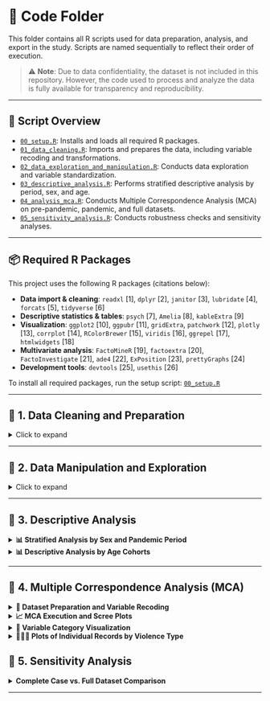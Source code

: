 
# 📁 Code Folder

This folder contains all R scripts used for data preparation, analysis, and export in the study. Scripts are named sequentially to reflect their order of execution.

> ⚠️ **Note**: Due to data confidentiality, the dataset is not included in this repository. However, the code used to process and analyze the data is fully available for transparency and reproducibility.

---


## 🔧 Script Overview

- [`00_setup.R`](./Code/00_setup.R): Installs and loads all required R packages.  
- [`01_data_cleaning.R`](./Code/01_data_cleaning.R): Imports and prepares the data, including variable recoding and transformations.  
- [`02_data_exploration_and_manipulation.R`](./Code/02_data_exploration_and_manipulation.R): Conducts data exploration and variable standardization.  
- [`03_descriptive_analysis.R`](./Code/03_descriptive_analysis.R): Performs stratified descriptive analysis by period, sex, and age.  
- [`04_analysis_mca.R`](./Code/04_analysis_mca.R): Conducts Multiple Correspondence Analysis (MCA) on pre-pandemic, pandemic, and full datasets.  
- [`05_sensitivity_analysis.R`](./Code/05_sensitivity_analysis.R): Conducts robustness checks and sensitivity analyses.  
---

## 📦 Required R Packages

This project uses the following R packages (citations below):

- **Data import & cleaning**: `readxl` [1], `dplyr` [2], `janitor` [3], `lubridate` [4], `forcats` [5], `tidyverse` [6]  
- **Descriptive statistics & tables**: `psych` [7], `Amelia` [8], `kableExtra` [9]  
- **Visualization**: `ggplot2` [10], `ggpubr` [11], `gridExtra`, `patchwork` [12], `plotly` [13], `corrplot` [14], `RColorBrewer` [15], `viridis` [16], `ggrepel` [17], `htmlwidgets` [18]  
- **Multivariate analysis**: `FactoMineR` [19], `factoextra` [20], `FactoInvestigate` [21], `ade4` [22], `ExPosition` [23], `prettyGraphs` [24]  
- **Development tools**: `devtools` [25], `usethis` [26]  

To install all required packages, run the setup script: [`00_setup.R`](./code/00_setup.R)

---

## 🧹 1. Data Cleaning and Preparation

<details>
<summary>Click to expand</summary>

Each annual dataset (2017–2022) underwent a standardized and reproducible data cleaning process. The script included:

- Importing raw data from Excel files using `readxl`
- Initial inspection using `summary()` and `names()`
- Selection of relevant variables based on a predefined protocol
- Renaming variables for consistency across years
- Type conversion for dates, factors, and numerics using `lubridate`, `dplyr`, and `forcats`
- Re-labeling categories using INS dictionaries
- Recoding unknown or inconsistent values
- Systematic handling of missing data
- Exporting cleaned datasets as `.Rds` and `.RData` files

> ⚠️ The same process was applied to all datasets, with slight adjustments for annual structural differences.

See the full procedure in [`01_data_cleaning.R`](./Code/01_data_cleaning.R).
</details>

---

## 🧮 2. Data Manipulation and Exploration

<details>
<summary>Click to expand</summary>

This script standardizes variables across years (2017–2022) for analysis. Key steps:

- Date validation (`fech.not`, `fech.hech`)  
- Age grouped into health system-relevant categories  
- Re-labeling of sociodemographic and violence-related variables  
- Creation of thematic groups (e.g., by type of violence, relationship to aggressor)  
- Generation of simplified, analysis-ready variables  
- Export of `.Rds` files

**Time Analysis (2020 Focus)**  
- Binary classification of events by period (`periodo.hecho`, `periodo.not`)  
- Validation of consistency  
- Dataset split into `vio.2020.before` and `vio.2020.pandemic`

**Time Delay Computation (2017–2022)**  
- Calculated `dif.dias` (event-to-notification delay)  
- Computed summary stats (mean, median, SD)  
- Histograms visualized and exported  
- Outlier filtering: negative or >30-day delays

**Final Outputs**  
- `.c` files saved annually (e.g., `vio.2017.c`)  
- Combined histogram plots exported  
- Full-period dataset `vio.todo` created, labeled by period

See full script: [`02_data_exploration_and_manipulation.R`](./Code/02_data_exploration_and_manipulation.R)
</details>

---

## 🧾 3. Descriptive Analysis

<details>
<summary><strong>📊 Stratified Analysis by Sex and Pandemic Period</strong></summary>

This section presents descriptive statistics stratified by:

- **Sex**: Female / Male  
- **Pandemic period**: Prepandemic / Pandemic  

###  Steps:

- Datasets were split:  
  `vio.before.female`, `vio.before.male`, `vio.pandemic.female`, `vio.pandemic.male`

- **Continuous variables**: Summarized with `describe()` (e.g., age, time delay)

- **Categorical variables**: Summarized with `tabyl()` + `adorn_percentages()` (e.g., occupation, violence type)


</details>

<details>
<summary><strong>📊 Descriptive Analysis by Age Cohorts</strong></summary>

Survivors were grouped into official age cohorts:

- **Children**: 0–5 (early), 6–11 (childhood), 12–17 (adolescence)  
- **Adults**: 18–26 (youth), 27–59 (adulthood), 60+ (older adults)


###  Steps:

- Each **sex × period** subgroup was split by age group

- Frequencies and distributions were recalculated

- Factor levels were cleaned and harmonized across years

- Tables were exported for reporting and annexes


See the full script: [`03_descriptive_analysis.R`](./Code/03_descriptive_analysis.R)
</details>

---

## 🎯 4. Multiple Correspondence Analysis (MCA)

<details>
<summary><strong>🧪 Dataset Preparation and Variable Recoding</strong></summary>

###  Datasets:

- `vio.before.MCA`: Prepandemic  
- `vio.pandemic.MCA`: Pandemic  
- `vio.todo.MCA`: Combined (includes `Period` variable)

###  Preprocessing:

- Selected 10–11 categorical variables (e.g., `Sex`, `Activity`, `Violence`, `Relation`, etc.)

- Translated variable names to English

- Recoded values:
  - `"Sí"` → `"Yes"`  
  - `"Phsychological"` → `"Psychological"`  
  - `"Civic leaders and students"` → `"Students and civic leaders"`

- Saved final datasets as `.Rds` files

</details>

<details>
<summary><strong>📈 MCA Execution and Scree Plots</strong></summary>

###  Execution:

- Ran `MCA(..., ncp = 3)` using `FactoMineR`

- Extracted eigenvalues via `get_eigenvalue()`

###  Scree Plots:

- Created using `fviz_screeplot()`  
- Red dashed threshold line at **4.9%**  
- Exported as `.pdf` (e.g., `Screeplot.vio.todo.pdf`)

</details>

<details>
<summary><strong>📌 Variable Category Visualization</strong></summary>

###  2D Plots:

- Used `fviz_mca_var()` to plot:
  - Dim 1 vs 2  
  - Dim 1 vs 3  
  - Dim 2 vs 3

- Combined with `patchwork::plot_layout()`

- Labeled key categories with `geom_text_repel()` (e.g., `"Sexual violence"`)

- Shaded quadrants with `viridisLite::viridis()` palette (color blind friendly palette)

- Saved as `.pdf` (e.g., `categorias.MCA.vio.before.todo.quadrant.pdf`)

###  3D Plots:

- Created with `plotly::plot_ly()`  
- Labeled axes with variance explained  
- Saved as `.html` (e.g., `3D_MCA_Categories_with_Todo.html`)

</details>

<details>
<summary><strong>🧑‍🤝‍🧑 Plots of Individual Records by Violence Type</strong></summary>

###  2D Plots:

- Colored by `Violence` group  
- Added confidence ellipses (95%) with `fviz_mca_ind()`

- Used `viridis_d` color scale  (color blind friendly palette)
- Saved as `.pdf` (e.g., `individuals.pandemic.vio.pdf`)

###  3D Plots:

- Built with `plot_ly()`  
- Grouped by `Violence` type  
- Interactive format saved as `.html` (e.g., `3D_MCA_individuals_prepandemic.html`)


See full script: [`04_analysis_mca.R`](./Code/04_analysis_mca.R)

✅ Both the descriptive and MCA analyses were structured to maintain consistency across prepandemic, pandemic, and combined datasets, enabling valid comparisons over time.


</details>


## 🧪 5. Sensitivity Analysis

<details>
  
<summary><strong>Complete Case vs. Full Dataset Comparison</strong></summary>


This script conducts a sensitivity analysis to compare the original dataset (which includes missing data treated as a separate category) against a version with **complete cases only** (rows with no missing values). The goal is to test the robustness and stability of the **Multiple Correspondence Analysis (MCA)** results.

Key steps include:

- **Quantification and Visualization of Missing Data**:
  - Overall and per-variable missingness.
  - Visual exploration using `missmap()` from the `Amelia` package.

- **Comparison of Variable Distributions**:
  - Key variables (`Sex`, `Type of violence`, `Pandemic period`) were compared across datasets using `tabyl()` and percentage formatting.
  - Stacked bar charts of `Type of violence` by `Sex` were created for both datasets to visualize differences.

- **Multiple Correspondence Analysis (MCA) – Complete Cases**:
  - MCA was performed on the complete-case dataset using `FactoMineR::MCA()` with 3 dimensions.
  - Scree plot generated to examine variance explained.
  - Standard 2D MCA biplots (`Dim 1 vs 2`, `1 vs 3`, `2 vs 3`) were produced.
  - An integrated panel of all 2D plots was also saved.
  - A quadrant-shaded biplot of variable categories was created, highlighting key violence-related categories.

- **3D MCA Plots**:
  - Interactive 3D scatter plots of variable categories were built using `plotly::plot_ly()`.
  - Axes represent the three main MCA dimensions, annotated with explained variance.

- **Individual Record Plots**:
  - 2D plot of individuals by `Type of violence` with confidence ellipses.
  - 3D interactive plot with individuals colored by violence category.

> ✅ This sensitivity analysis allows for the evaluation of how missing data may impact MCA outputs and strengthens the transparency of the analysis.

You can explore the full procedure in the script [`05_sensitivity_analysis.R`](./Code/05_sensitivity_analysis.R).

</details>

---
